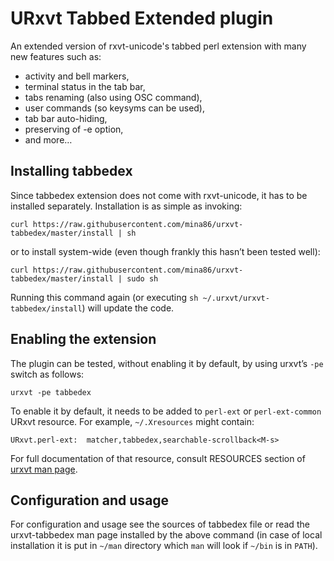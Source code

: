 # URxvt Tabbed Extended plugin

An extended version of rxvt-unicode's tabbed perl extension with many
new features such as:

* activity and bell markers,
* terminal status in the tab bar,
* tabs renaming (also using OSC command),
* user commands (so keysyms can be used),
* tab bar auto-hiding,
* preserving of -e option,
* and more…

## Installing tabbedex

Since tabbedex extension does not come with rxvt-unicode, it has to be
installed separately.  Installation is as simple as invoking:

    curl https://raw.githubusercontent.com/mina86/urxvt-tabbedex/master/install | sh

or to install system-wide (even though frankly this hasn’t been tested
well):

    curl https://raw.githubusercontent.com/mina86/urxvt-tabbedex/master/install | sudo sh

Running this command again (or executing `sh
~/.urxvt/urxvt-tabbedex/install`) will update the code.

## Enabling the extension

The plugin can be tested, without enabling it by default, by using
urxvt’s `-pe` switch as follows:

    urxvt -pe tabbedex

To enable it by default, it needs to be added to `perl-ext` or
`perl-ext-common` URxvt resource.  For example, `~/.Xresources` might
contain:

    URxvt.perl-ext:  matcher,tabbedex,searchable-scrollback<M-s>

For full documentation of that resource, consult RESOURCES section of
[urxvt man page](http://linux.die.net/man/1/urxvt).

## Configuration and usage

For configuration and usage see the sources of tabbedex file or read
the urxvt-tabbedex man page installed by the above command (in case of
local installation it is put in `~/man` directory which `man` will
look if `~/bin` is in `PATH`).
